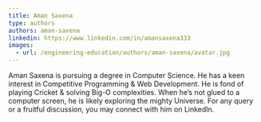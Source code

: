 ```yaml
---
title: Aman Saxena
type: authors
authors: aman-saxena
linkedin: https://www.linkedin.com/in/amansaxena333
images:
  - url: /engineering-education/authors/aman-saxena/avatar.jpg 
---
```

 Aman Saxena is pursuing a degree in Computer Science. He has a keen interest in Competitive Programming & Web Development. He is fond of playing Cricket & solving Big-O complexities. When he’s not glued to a computer screen, he is likely exploring the mighty Universe. For any query or a fruitful discussion, you may connect with him on LinkedIn.
